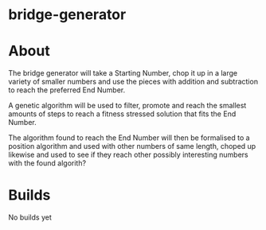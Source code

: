 # bridge-generator

# About

The bridge generator will take a Starting Number, chop it up in a large variety of smaller numbers and use the 
pieces with addition and subtraction to reach the preferred End Number.

A genetic algorithm will be used to filter, promote and reach the smallest amounts of steps to reach a fitness stressed solution that fits the End Number.

The algorithm found to reach the End Number will then be formalised to a position algorithm and used with other numbers of same length, choped up likewise and used to see if they reach other possibly interesting numbers with the found algorith?

# Builds

No builds yet
